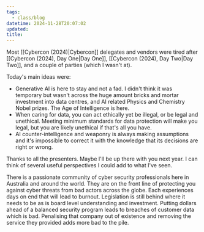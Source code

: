 ```yaml
---
tags:
  - class/blog
datetime: 2024-11-28T20:07:02
updated: 
title: 
---
```

Most [[Cybercon (2024)|Cybercon]] delegates and vendors were tired after [[Cybercon (2024), Day One|Day One]], [[Cybercon (2024), Day Two|Day Two]], and a couple of parties (which I wasn't at).

Today's main ideas were:
- Generative AI is here to stay and not a fad. I didn't think it was temporary but wasn't across the huge amount bricks and mortar investment into data centres, and AI related Physics and Chemistry Nobel prizes. The Age of Intelligence is here.
- When caring for data, you can act ethically yet be illegal, or be legal and unethical. Meeting minimum standards for data protection will make you legal, but you are likely unethical if that's all you have.
- AI counter-intelligence and weaponry is always making assumptions and it's impossible to correct it with the knowledge that its decisions are right or wrong. 

Thanks to all the presenters. Maybe I'll be up there with you next year. I can think of several useful perspectives I could add to what I've seen.

There is a passionate community of cyber security professionals here in Australia and around the world. They are on the front line of protecting you against cyber threats from bad actors across the globe. Each experiences days on end that will lead to burnout. Legislation is still behind where it needs to be as is board level understanding and investment. Putting dollars ahead of a balanced security program leads to breaches of customer data which is bad. Penalising that company out of existence and removing the service they provided adds more bad to the pile. 